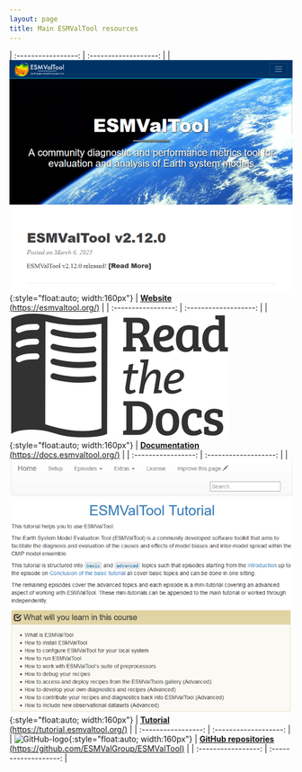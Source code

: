 ```yaml
---
layout: page
title: Main ESMValTool resources
---
```


| :-----------------: | :-------------------: |
| ![Website](/assets/img/Website.png){:style="float:auto; width:160px"} | [**Website**<br>(https://esmvaltool.org/)](https://esmvaltool.org/) |
| :-----------------: | :-------------------: |
| ![ReadTheDocs-logo](/assets/img/ReadTheDocs-logo.png){:style="float:auto; width:160px"} | [**Documentation**<br>(https://docs.esmvaltool.org/)](https://docs.esmvaltool.org/) |
| :-----------------: | :-------------------: |
| ![Tutorial](/assets/img/Tutorial.png){:style="float:auto; width:160px"} | [**Tutorial**<br>(https://tutorial.esmvaltool.org/)](https://tutorial.esmvaltool.org/) |
| :-----------------: | :-------------------: |
| ![GitHub-logo](/assets/img/GitHub-Logo.png){:style="float:auto; width:160px"} | [**GitHub repositories**<br>(https://github.com/ESMValGroup/ESMValTool)](https://github.com/ESMValGroup/ESMValTool) |
| :-----------------: | :-------------------: |
